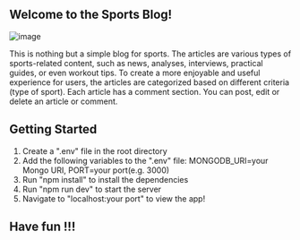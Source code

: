 ## Welcome to the Sports Blog!

![image](https://github.com/RobertRobii/SportsBlog/assets/108672392/80d0dd1d-67ef-4ea8-8930-38993d71693c)

This is nothing but a simple blog for sports. The articles are various types of sports-related content, such as news, analyses, interviews, practical guides, or even workout tips. To create a more enjoyable and useful experience for users, the articles are categorized based on different criteria (type of sport). Each article has a comment section. You can post, edit or delete an article or comment.

## Getting Started

1. Create a ".env" file in the root directory
2. Add the following variables to the ".env" file: MONGODB_URI=your Mongo URI, PORT=your port(e.g. 3000)
3. Run "npm install" to install the dependencies
4. Run "npm run dev" to start the server
5. Navigate to "localhost:your port" to view the app!

## Have fun !!!
